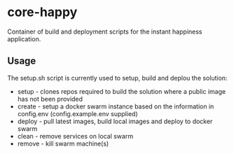 # core-happy
Container of build and deployment scripts for the instant happiness application.

## Usage

The setup.sh script is currently used to setup, build and deplou the solution:

* setup - clones repos required to build the solution where a public image has not been provided
* create - setup a docker swarm instance based on the information in config.env (config.example.env supplied)
* deploy - pull latest images, build local images and deploy to docker swarm
* clean - remove services on local swarm
* remove - kill swarm machine(s)